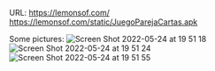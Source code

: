 URL: https://lemonsof.com/ 
https://lemonsof.com/static/JuegoParejaCartas.apk

Some pictures: 
![Screen Shot 2022-05-24 at 19 51 18](https://user-images.githubusercontent.com/62317494/170162407-c6763cd3-1f6e-42d4-8c75-89ea07d47efd.png)
![Screen Shot 2022-05-24 at 19 51 24](https://user-images.githubusercontent.com/62317494/170162416-7332619d-430b-48f3-a222-bc3d6c960af1.png)
![Screen Shot 2022-05-24 at 19 51 55](https://user-images.githubusercontent.com/62317494/170162421-f345e7e3-2b50-4837-840c-6fa82913d958.png)
